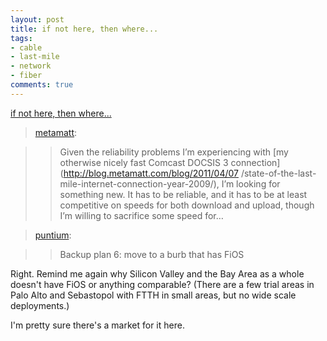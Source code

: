 ```yaml
---
layout: post
title: if not here, then where...
tags:
- cable
- last-mile
- network
- fiber
comments: true
---
```

[if not here, then where...](http://blog.metamatt.com/post/4476116669)

> [metamatt](http://blog.metamatt.com/post/4476116669):

>

>> Given the reliability problems I’m experiencing with [my otherwise nicely
fast Comcast DOCSIS 3 connection](http://blog.metamatt.com/blog/2011/04/07
/state-of-the-last-mile-internet-connection-year-2009/), I’m looking for
something new. It has to be reliable, and it has to be at least competitive on
speeds for both download and upload, though I’m willing to sacrifice some
speed for…

>

> [puntium](http://puntium.tumblr.com/post/4476784120):

>

>> Backup plan 6: move to a burb that has FiOS

Right. Remind me again why Silicon Valley and the Bay Area as a whole doesn't
have FiOS or anything comparable? (There are a few trial areas in Palo Alto
and Sebastopol with FTTH in small areas, but no wide scale deployments.)

I'm pretty sure there's a market for it here.

